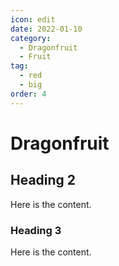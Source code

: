 ```yaml
---
icon: edit
date: 2022-01-10
category:
  - Dragonfruit
  - Fruit
tag:
  - red
  - big
order: 4
---
```


# Dragonfruit

## Heading 2

Here is the content.

### Heading 3

Here is the content.
